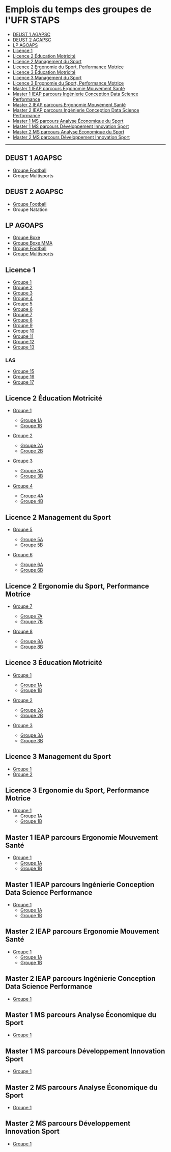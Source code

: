 # Emplois du temps des groupes de l'UFR STAPS

- [DEUST 1 AGAPSC](#DEUST1)
- [DEUST 2 AGAPSC](#DEUST2)
- [LP AGOAPS](#LP)
- [Licence 1](#L1)
- [Licence 2 Éducation Motricité](#L2EM)
- [Licence 2 Management du Sport](#L2MS)
- [Licence 2 Ergonomie du Sport, Performance Motrice](#L2ESPM)
- [Licence 3 Éducation Motricité](#L3EM)
- [Licence 3 Management du Sport](#L3MS)
- [Licence 3 Ergonomie du Sport, Performance Motrice](#L3ESPM)
- [Master 1 IEAP parcours Ergonomie Mouvement Santé](#M1IEAPEMS)
- [Master 1 IEAP parcours Ingénierie Conception Data Science Performance](#M1IEAPICDSP)
- [Master 2 IEAP parcours Ergonomie Mouvement Santé](#M2IEAPEMS)
- [Master 2 IEAP parcours Ingénierie Conception Data Science Performance](#M2IEAPICDSP)
- [Master 1 MS parcours Analyse Économique du Sport](#M1MSAES)
- [Master 1 MS parcours Développement Innovation Sport](#M1MSDIS)
- [Master 2 MS parcours Analyse Économique du Sport](#M2MSAES)
- [Master 2 MS parcours Développement Innovation Sport](#M2MSDIS)

---

<a name="DEUST1"></a>

## DEUST 1 AGAPSC

- [Groupe Football](https://celcat-auth.univ-reims.fr/913/g54154.html)
- Groupe Multisports

<a name="DEUST2"></a>

## DEUST 2 AGAPSC

- [Groupe Football](https://celcat-auth.univ-reims.fr/913/g54158.html)
- Groupe Natation

<a name="LP"></a>

## LP AGOAPS

- [Groupe Boxe](https://celcat-auth.univ-reims.fr/913/g54135.html)
- [Groupe Boxe MMA](https://celcat-auth.univ-reims.fr/913/g198272.html)
- [Groupe Football](https://celcat-auth.univ-reims.fr/913/g54139.html)
- [Groupe Multisports](https://celcat-auth.univ-reims.fr/913/g54147.html)

<a name="L1"></a>

## Licence 1

- [Groupe 1](https://celcat-auth.univ-reims.fr/913/g42140.html)
- [Groupe 2](https://celcat-auth.univ-reims.fr/913/g42160.html)
- [Groupe 3](https://celcat-auth.univ-reims.fr/913/g42179.html)
- [Groupe 4](https://celcat-auth.univ-reims.fr/913/g42198.html)
- [Groupe 5](https://celcat-auth.univ-reims.fr/913/g42217.html)
- [Groupe 6](https://celcat-auth.univ-reims.fr/913/g42236.html)
- [Groupe 7](https://celcat-auth.univ-reims.fr/913/g42255.html)
- [Groupe 8](https://celcat-auth.univ-reims.fr/913/g42274.html)
- [Groupe 9](https://celcat-auth.univ-reims.fr/913/g42324.html)
- [Groupe 10](https://celcat-auth.univ-reims.fr/913/g42343.html)
- [Groupe 11](https://celcat-auth.univ-reims.fr/913/g42362.html)
- [Groupe 12](https://celcat-auth.univ-reims.fr/913/g42381.html)
- [Groupe 13](https://celcat-auth.univ-reims.fr/913/g42400.html)

### LAS

- [Groupe 15](https://celcat-auth.univ-reims.fr/913/g42438.html)
- [Groupe 16](https://celcat-auth.univ-reims.fr/913/g42457.html)
- [Groupe 17](https://celcat-auth.univ-reims.fr/913/g42477.html)

<a name="L2EM"></a>

## Licence 2 Éducation Motricité

- [Groupe 1](https://celcat-auth.univ-reims.fr/913/g55040.html)
  - [Groupe 1A](https://celcat-auth.univ-reims.fr/913/g30602.html)
  - [Groupe 1B](https://celcat-auth.univ-reims.fr/913/g30621.html)

- [Groupe 2](https://celcat-auth.univ-reims.fr/913/g55045.html)
  - [Groupe 2A](https://celcat-auth.univ-reims.fr/913/g55070.html)
  - [Groupe 2B](https://celcat-auth.univ-reims.fr/913/g55075.html)

- [Groupe 3](https://celcat-auth.univ-reims.fr/913/g55050.html)
  - [Groupe 3A](https://celcat-auth.univ-reims.fr/913/g46141.html)
  - [Groupe 3B](https://celcat-auth.univ-reims.fr/913/g46151.html)

- [Groupe 4](https://celcat-auth.univ-reims.fr/913/g55055.html)
  - [Groupe 4A](https://celcat-auth.univ-reims.fr/913/g46159.html)
  - [Groupe 4B](https://celcat-auth.univ-reims.fr/913/g46168.html)

<a name="L2MS"></a>

## Licence 2 Management du Sport

- [Groupe 5](https://celcat-auth.univ-reims.fr/913/g55060.html)
  - [Groupe 5A](https://celcat-auth.univ-reims.fr/913/g46204.html)
  - [Groupe 5B](https://celcat-auth.univ-reims.fr/913/g46209.html)

- [Groupe 6](https://celcat-auth.univ-reims.fr/913/g55065.html)
  - [Groupe 6A](https://celcat-auth.univ-reims.fr/913/g46214.html)
  - [Groupe 6B](https://celcat-auth.univ-reims.fr/913/g46219.html)

<a name="L2ESPM"></a>

## Licence 2 Ergonomie du Sport, Performance Motrice

- [Groupe 7](https://celcat-auth.univ-reims.fr/913/g46458.html)
  - [Groupe 7A](https://celcat-auth.univ-reims.fr/913/g46176.html)
  - [Groupe 7B](https://celcat-auth.univ-reims.fr/913/g46184.html)

- [Groupe 8](https://celcat-auth.univ-reims.fr/913/g42517.html)
  - [Groupe 8A](https://celcat-auth.univ-reims.fr/913/g42537.html)
  - [Groupe 8B](https://celcat-auth.univ-reims.fr/913/g42557.html)

<a name="L3EM"></a>

## Licence 3 Éducation Motricité

- [Groupe 1](https://celcat-auth.univ-reims.fr/913/g46191.html)
  - [Groupe 1A](https://celcat-auth.univ-reims.fr/913/g46224.html)
  - [Groupe 1B](https://celcat-auth.univ-reims.fr/913/g46263.html)

- [Groupe 2](https://celcat-auth.univ-reims.fr/913/g46198.html)
  - [Groupe 2A](https://celcat-auth.univ-reims.fr/913/g46268.html)
  - [Groupe 2B](https://celcat-auth.univ-reims.fr/913/g46374.html)

- [Groupe 3](https://celcat-auth.univ-reims.fr/913/g46253.html)
  - [Groupe 3A](https://celcat-auth.univ-reims.fr/913/g46377.html)
  - [Groupe 3B](https://celcat-auth.univ-reims.fr/913/g46382.html)

<a name="L3MS"></a>

## Licence 3 Management du Sport

- [Groupe 1](https://celcat-auth.univ-reims.fr/913/g46393.html)
- [Groupe 2](https://celcat-auth.univ-reims.fr/913/g46397.html)

<a name="L3ESPM"></a>

## Licence 3 Ergonomie du Sport, Performance Motrice

- [Groupe 1](https://celcat-auth.univ-reims.fr/913/g46431.html)
  - [Groupe 1A](https://celcat-auth.univ-reims.fr/913/g46440.html)
  - [Groupe 1B](https://celcat-auth.univ-reims.fr/913/g46445.html)

<a name="M1IEAPEMS"></a>

## Master 1 IEAP parcours Ergonomie Mouvement Santé

- [Groupe 1](https://celcat-auth.univ-reims.fr/913/g37684.html)
  - [Groupe 1A](https://celcat-auth.univ-reims.fr/913/g187958.html)
  - [Groupe 1B](https://celcat-auth.univ-reims.fr/913/g187959.html)

<a name="M1IEAPICDSP"></a>

## Master 1 IEAP parcours Ingénierie Conception Data Science Performance

- [Groupe 1](https://celcat-auth.univ-reims.fr/913/g41946.html)
  - [Groupe 1A](https://celcat-auth.univ-reims.fr/913/g187997.html)
  - [Groupe 1B](https://celcat-auth.univ-reims.fr/913/g187998.html)

<a name="M2IEAPEMS"></a>

## Master 2 IEAP parcours Ergonomie Mouvement Santé

- [Groupe 1](https://celcat-auth.univ-reims.fr/913/g37694.html)
  - [Groupe 1A](https://celcat-auth.univ-reims.fr/913/g187960.html)
  - [Groupe 1B](https://celcat-auth.univ-reims.fr/913/g187961.html)

<a name="M2IEAPICDSP"></a>

## Master 2 IEAP parcours Ingénierie Conception Data Science Performance

- [Groupe 1](https://celcat-auth.univ-reims.fr/913/g42043.html)

<a name="M1MSAES"></a>

## Master 1 MS parcours Analyse Économique du Sport

- [Groupe 1](https://celcat-auth.univ-reims.fr/913/g150269.html)

<a name="M1MSDIS"></a>

## Master 1 MS parcours Développement Innovation Sport

- [Groupe 1]()

<a name="M2MSAES"></a>

## Master 2 MS parcours Analyse Économique du Sport

- [Groupe 1]()

<a name="M2MSDIS"></a>

## Master 2 MS parcours Développement Innovation Sport

- [Groupe 1]()

